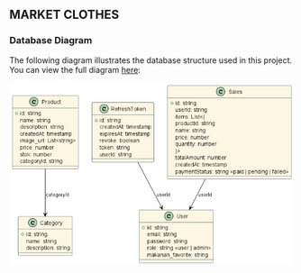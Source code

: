 ## MARKET CLOTHES

### Database Diagram

The following diagram illustrates the database structure used in this project.  
You can view the full diagram [here](https://github.com/ren-zi-fa/market-cloths/blob/main/diagram/database.puml):

![Database Diagram](https://github.com/ren-zi-fa/market-cloths/blob/main/out/diagram/database/market_clothes.png)